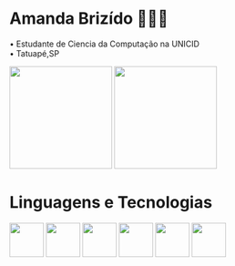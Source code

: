 # Amanda Brizído 👩🏽‍💻
<html>
<head>
</head>
<body>
  <p>
    • Estudante de Ciencia da Computação na UNICID<br/>
    • Tatuapé,SP<br/> 
  </p>
  <div>
    <a href="https://github.com/AmandaBrizido"></a>
    <img height="180em" src="https://github-readme-stats.vercel.app/api?username=AmandaBrizido&show_icons=true&theme=dark&include_all_commits=true&count_private=true"/>
    <img height="180em" src="https://github-readme-stats.vercel.app/api/top-langs/?username=AmandaBrizido&layout=compact&langs_count=16&theme=dark"/>
  </div>
    <div>
      <h1>Linguagens e Tecnologias</h1>
        <img heigth="80" width="60" src="https://cdn.jsdelivr.net/gh/devicons/devicon@latest/icons/vscode/vscode-plain-wordmark.svg"/>
        <img heigth="80" width="60" src="https://cdn.jsdelivr.net/gh/devicons/devicon@latest/icons/python/python-original-wordmark.svg"/>
        <img heigth="80" width="60" src="https://cdn.jsdelivr.net/gh/devicons/devicon@latest/icons/html5/html5-original-wordmark.svg"/> 
        <img heigth="80" width="60" src="https://cdn.jsdelivr.net/gh/devicons/devicon@latest/icons/c/c-line.svg"/>
        <img heigth="80" width="60" src="https://cdn.jsdelivr.net/gh/devicons/devicon@latest/icons/css3/css3-original-wordmark.svg"/>
        <img heigth="80" width="60" src="https://cdn.jsdelivr.net/gh/devicons/devicon@latest/icons/php/php-plain.svg"/>     
      </div>
</body>
</html>
    
 

